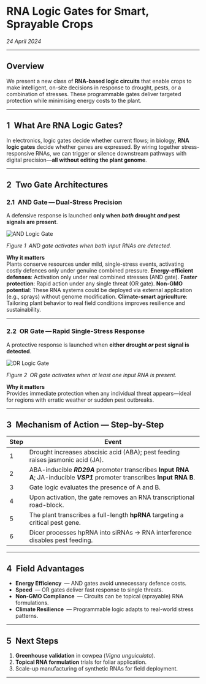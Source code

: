 # RNA Logic Gates for Smart, Sprayable Crops

*24 April 2024*  

---

## Overview
We present a new class of **RNA-based logic circuits** that enable crops to make intelligent, on-site decisions in response to drought, pests, or a combination of stresses. These programmable gates deliver targeted protection while minimising energy costs to the plant.

---

## 1 What Are RNA Logic Gates?
In electronics, logic gates decide whether current flows; in biology, **RNA logic gates** decide whether genes are expressed. By wiring together stress-responsive RNAs, we can trigger or silence downstream pathways with digital precision—**all without editing the plant genome**.

---

## 2 Two Gate Architectures

### 2.1 AND Gate — Dual-Stress Precision  
A defensive response is launched **only when _both_ drought _and_ pest signals are present**.

![AND Logic Gate](../news-images/logic-gate-and.png)

*Figure 1 AND gate activates when both input RNAs are detected.*

**Why it matters**  
Plants conserve resources under mild, single-stress events, activating costly defences only under genuine combined pressure.
**Energy-efficient defenses**: Activation only under real combined stresses (AND gate).
**Faster protection**: Rapid action under any single threat (OR gate).
**Non-GMO potential**: These RNA systems could be deployed via external application (e.g., sprays) without genome modification.
**Climate-smart agriculture**: Tailoring plant behavior to real field conditions improves resilience and sustainability.

---

### 2.2 OR Gate — Rapid Single-Stress Response  
A protective response is launched when **either drought _or_ pest signal is detected**.

![OR Logic Gate](../news-images/logic-gate-or.png)

*Figure 2 OR gate activates when at least one input RNA is present.*

**Why it matters**  
Provides immediate protection when any individual threat appears—ideal for regions with erratic weather or sudden pest outbreaks.

---

## 3 Mechanism of Action — Step-by-Step

| Step | Event |
|------|-------|
| 1 | Drought increases abscisic acid (ABA); pest feeding raises jasmonic acid (JA). |
| 2 | ABA-inducible **_RD29A_** promoter transcribes **Input RNA A**; JA-inducible **_VSP1_** promoter transcribes **Input RNA B**. |
| 3 | Gate logic evaluates the presence of A and B. |
| 4 | Upon activation, the gate removes an RNA transcriptional road-block. |
| 5 | The plant transcribes a full-length **hpRNA** targeting a critical pest gene. |
| 6 | Dicer processes hpRNA into siRNAs → RNA interference disables pest feeding. |

---

## 4 Field Advantages

* **Energy Efficiency** — AND gates avoid unnecessary defence costs.  
* **Speed** — OR gates deliver fast response to single threats.  
* **Non-GMO Compliance** — Circuits can be topical (sprayable) RNA formulations.  
* **Climate Resilience** — Programmable logic adapts to real-world stress patterns.

---

## 5 Next Steps

1. **Greenhouse validation** in cowpea (*Vigna unguiculata*).  
2. **Topical RNA formulation** trials for foliar application.  
3. Scale-up manufacturing of synthetic RNAs for field deployment.
---


